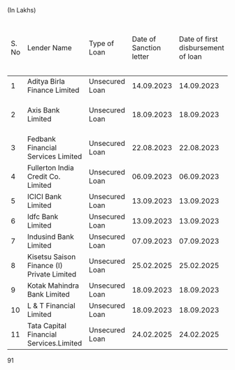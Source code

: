 (In Lakhs)

<table><thead><tr><td>S. No</td><td>Lender Name</td><td>Type of Loan</td><td>Date of Sanction letter</td><td>Date of first disbursement of loan</td><td>Purpose of Loan</td><td>Amount sanctified as per sanction letter</td><td>Tenure (in months)</td><td>Interest Rate</td><td>Loan amount available and Utilised</td><td>Amount outstanding on August 31, 2025 *</td><td>Repayment from IPO Proceeds</td><td>Amount outstanding after repayment</td><td>Terms &amp; conditions including pre-payment penalty *</td></tr></thead><tbody><tr><td>1</td><td>Aditya Birla Finance Limited</td><td>Unsecured Loan</td><td>14.09.2023</td><td>14.09.2023</td><td>Business Loan</td><td>50.00</td><td>36</td><td>15.5</td><td>50.00</td><td>22.22</td><td>22.22</td><td>-</td><td>-</td></tr><tr><td>2</td><td>Axis Bank Limited</td><td>Unsecured Loan</td><td>18.09.2023</td><td>18.09.2023</td><td>Business Loan</td><td>40.00</td><td>24</td><td>1 year MCLR+ Spread 6.35%</td><td>40.00</td><td>1.63</td><td>1.63</td><td>-</td><td>-</td></tr><tr><td>3</td><td>Fedbank Financial Services Limited</td><td>Unsecured Loan</td><td>22.08.2023</td><td>22.08.2023</td><td>Business Loan</td><td>30.00</td><td>36</td><td>15</td><td>30.00</td><td>12.41</td><td>12.41</td><td>-</td><td>-</td></tr><tr><td>4</td><td>Fullerton India Credit Co. Limited</td><td>Unsecured Loan</td><td>06.09.2023</td><td>06.09.2023</td><td>Business Loan</td><td>50.00</td><td>37</td><td>15.5</td><td>50.00</td><td>22.22</td><td>22.22</td><td>-</td><td>-</td></tr><tr><td>5</td><td>ICICI Bank Limited</td><td>Unsecured Loan</td><td>13.09.2023</td><td>13.09.2023</td><td>Business Loan</td><td>50.00</td><td>36</td><td>15</td><td>50.00</td><td>20.64</td><td>20.64</td><td>-</td><td>-</td></tr><tr><td>6</td><td>Idfc Bank Limited</td><td>Unsecured Loan</td><td>13.09.2023</td><td>13.09.2023</td><td>Business Loan</td><td>76.50</td><td>36</td><td>15.5</td><td>76.50</td><td>34.00</td><td>34</td><td>-</td><td>-</td></tr><tr><td>7</td><td>Indusind Bank Limited</td><td>Unsecured Loan</td><td>07.09.2023</td><td>07.09.2023</td><td>Business Loan</td><td>50.00</td><td>36</td><td>15.5</td><td>50.00</td><td>20.67</td><td>20.67</td><td>-</td><td>-</td></tr><tr><td>8</td><td>Kisetsu Saison Finance (I) Private Limited</td><td>Unsecured Loan</td><td>25.02.2025</td><td>25.02.2025</td><td>Business Loan</td><td>45.00</td><td>30</td><td>15.5</td><td>45.00</td><td>12.05</td><td>12.05</td><td>-</td><td>-</td></tr><tr><td>9</td><td>Kotak Mahindra Bank Limited</td><td>Unsecured Loan</td><td>18.09.2023</td><td>18.09.2023</td><td>Business Loan</td><td>40.00</td><td>24</td><td>15</td><td>40.00</td><td>1.91</td><td>1.91</td><td>-</td><td>-</td></tr><tr><td>10</td><td>L &amp; T Financial Limited</td><td>Unsecured Loan</td><td>18.09.2023</td><td>18.09.2023</td><td>Business Loan</td><td>50.10</td><td>36</td><td>16</td><td>50.10</td><td>20.76</td><td>20.76</td><td>-</td><td>-</td></tr><tr><td>11</td><td>Tata Capital Financial Services.Limited</td><td>Unsecured Loan</td><td>24.02.2025</td><td>24.02.2025</td><td>Business Loan</td><td>60.00</td><td>36</td><td>15.5</td><td>60.00</td><td>53.23</td><td>53.23</td><td>-</td><td>-</td></tr></tbody></table>

91
